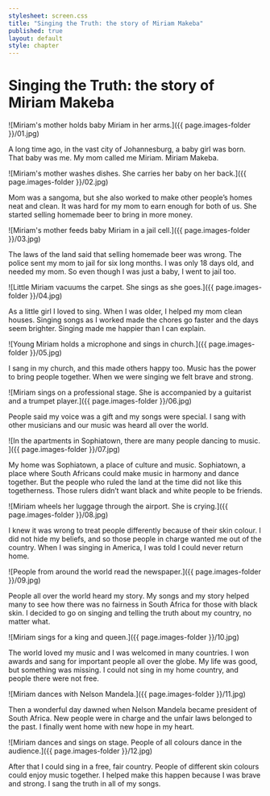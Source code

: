 ```yaml
---
stylesheet: screen.css
title: "Singing the Truth: the story of Miriam Makeba"
published: true
layout: default
style: chapter
---
```


# Singing the Truth: the story of Miriam Makeba

![Miriam's mother holds baby Miriam in her arms.]({{ page.images-folder }}/01.jpg)

A long time ago, in the vast city of Johannesburg, a baby girl was born. That baby was me. My mom called me Miriam. Miriam Makeba.

![Miriam's mother washes dishes. She carries her baby on her back.]({{ page.images-folder }}/02.jpg)

Mom was a sangoma, but she also worked to make other people’s homes neat and clean. It was hard for my mom to earn enough for both of us. She  started selling homemade beer to bring in more money.

![Miriam's mother feeds baby Miriam in a jail cell.]({{ page.images-folder }}/03.jpg)

The laws of the land said that selling homemade beer was wrong. The police sent my mom to jail for six long months. I was only 18 days old, and needed my mom. So even though I was just a baby, I went to jail too.

![Little Miriam vacuums the carpet. She sings as she goes.]({{ page.images-folder }}/04.jpg)

As a little girl I loved to sing. When I was older, I helped my mom clean houses. Singing songs as I worked made the chores go faster and the days seem brighter. Singing made me happier than I can explain.

![Young Miriam holds a microphone and sings in church.]({{ page.images-folder }}/05.jpg)

I sang in my church, and this made others happy too. Music has the power to bring people together. When we were singing we felt brave and strong.

![Miriam sings on a professional stage. She is accompanied by a guitarist and a trumpet player.]({{ page.images-folder }}/06.jpg)

People said my voice was a gift and my songs were special. I sang with other musicians and our music was heard all over the world.

![In the apartments in Sophiatown, there are many people dancing to music. ]({{ page.images-folder }}/07.jpg)

My home was Sophiatown, a place of culture and music. Sophiatown, a place  where  South  Africans  could  make music in harmony and dance together. But the people who ruled the land at the time did not like this togetherness. Those rulers didn’t want black and white people to be friends.

![Miriam wheels her luggage through the airport. She is crying.]({{ page.images-folder }}/08.jpg)

I knew it was wrong to treat people differently because of their skin colour. I did not hide my beliefs, and so those people in charge wanted me out of the country.  When I was singing in America, I was told I could never return home.

![People from around the world read the newspaper.]({{ page.images-folder }}/09.jpg)

People all over the world heard my story. My songs and my story helped many to see how there was no fairness in South  Africa  for  those  with  black  skin.  I decided to go on singing and telling the truth about my country, no matter what.

![Miriam sings for a king and queen.]({{ page.images-folder }}/10.jpg)

The world loved my music and I was welcomed in many countries. I won awards and sang for important people all over the globe. My life was good, but something was missing. I could not sing in my home country, and people there were not free.

![Miriam dances with Nelson Mandela.]({{ page.images-folder }}/11.jpg)

Then a wonderful day dawned when Nelson Mandela became president of South Africa. New people were in charge and the unfair laws belonged to the past. I finally went home with new hope in my heart.

![Miriam dances and sings on stage. People of all colours dance in the audience.]({{ page.images-folder }}/12.jpg)

After that I could sing in a free, fair country. People of different skin colours could enjoy music together. I helped make this happen because I was brave and strong. I sang the truth in all of my songs.
